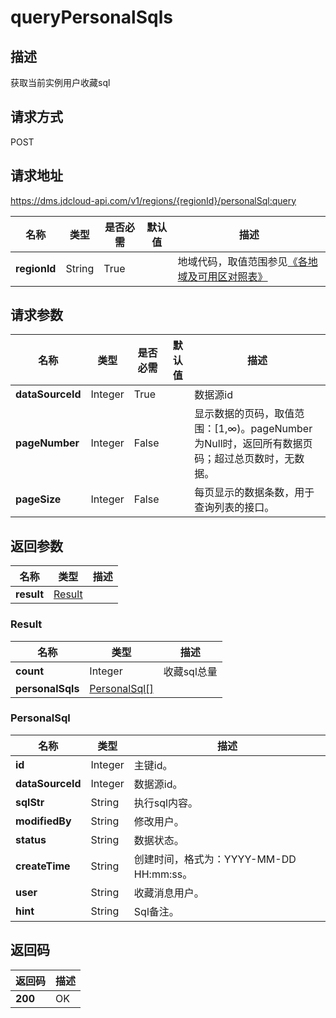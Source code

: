 # queryPersonalSqls


## 描述
获取当前实例用户收藏sql

## 请求方式
POST

## 请求地址
https://dms.jdcloud-api.com/v1/regions/{regionId}/personalSql:query

|名称|类型|是否必需|默认值|描述|
|---|---|---|---|---|
|**regionId**|String|True| |地域代码，取值范围参见[《各地域及可用区对照表》](../Enum-Definitions/Regions-AZ.md)|

## 请求参数
|名称|类型|是否必需|默认值|描述|
|---|---|---|---|---|
|**dataSourceId**|Integer|True| |数据源id|
|**pageNumber**|Integer|False| |显示数据的页码，取值范围：[1,∞)。pageNumber为Null时，返回所有数据页码；超过总页数时，无数据。|
|**pageSize**|Integer|False| |每页显示的数据条数，用于查询列表的接口。|


## 返回参数
|名称|类型|描述|
|---|---|---|
|**result**|[Result](#result)| |

### <div id="result">Result</div>
|名称|类型|描述|
|---|---|---|
|**count**|Integer|收藏sql总量|
|**personalSqls**|[PersonalSql[]](#personalsql)| |
### <div id="personalsql">PersonalSql</div>
|名称|类型|描述|
|---|---|---|
|**id**|Integer|主键id。|
|**dataSourceId**|Integer|数据源id。|
|**sqlStr**|String|执行sql内容。|
|**modifiedBy**|String|修改用户。|
|**status**|String|数据状态。|
|**createTime**|String|创建时间，格式为：YYYY-MM-DD HH:mm:ss。|
|**user**|String|收藏消息用户。|
|**hint**|String|Sql备注。|

## 返回码
|返回码|描述|
|---|---|
|**200**|OK|

